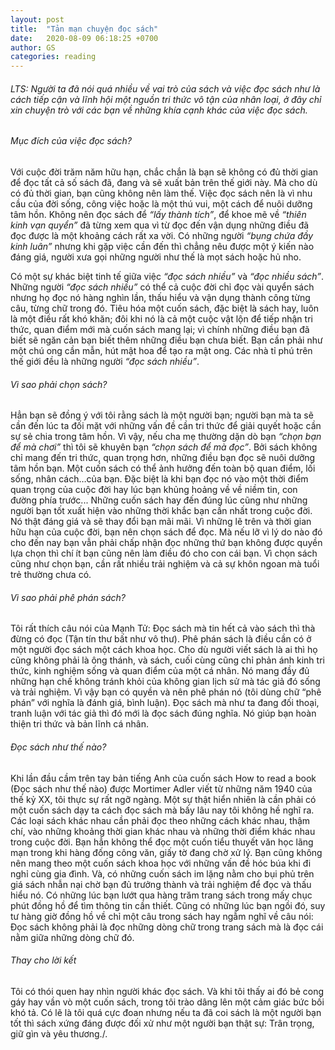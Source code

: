 ```yaml
---
layout: post
title:  "Tản mạn chuyện đọc sách"
date:   2020-08-09 06:18:25 +0700
author: GS
categories: reading
---
```

###### LTS: Người ta đã nói quá nhiều về vai trò của sách và việc đọc sách như là cách tiếp cận và lĩnh hội một nguồn tri thức vô tận của nhân loại, ở đây chỉ xin chuyện trò với các bạn về những khía cạnh khác của việc đọc sách.
###### Mục đích của việc đọc sách?
Với cuộc đời trăm năm hữu hạn, chắc chắn là bạn sẽ không có đủ thời gian để đọc tất cả số sách đã, đang và sẽ xuất bản trên thế giới này. Mà cho dù có đủ thời gian, bạn cũng không nên làm thế. Việc đọc sách nên là vì nhu cầu của đời sống, công việc hoặc là một thú vui, một cách để nuôi dưỡng tâm hồn. Không nên đọc sách để *“lấy thành tích”*, để khoe mẽ về *“thiên kinh vạn quyển”* đã từng xem qua vì từ đọc đến vận dụng những điều đã đọc được là một khoảng cách rất xa vời. Có những người *“bụng chứa đầy kinh luân”* nhưng khi gặp việc cần đến thì chẳng nêu được một ý kiến nào đáng giá, người xưa gọi những người như thế là mọt sách hoặc hủ nho.

Có một sự khác biệt tinh tế giữa việc *“đọc sách nhiều”* và *“đọc nhiều sách”*. Những người *“đọc sách nhiều”* có thể cả cuộc đời chỉ đọc vài quyển sách nhưng họ đọc nó hàng nghìn lần, thấu hiểu và vận dụng thành công từng câu, từng chữ trong đó. Tiêu hóa một cuốn sách, đặc biệt là sách hay, luôn là một điều rất khó khăn; đôi khi nó là cả một cuộc vật lộn để tiếp nhận tri thức, quan điểm mới mà cuốn sách mang lại; vì chính những điều bạn đã biết sẽ ngăn cản bạn biết thêm những điều bạn chưa biết. Bạn cần phải như một chú ong cần mẫn, hút mật hoa để tạo ra mật ong. Các nhà tỉ phú trên thế giới đều là những người *“đọc sách nhiều”*. 

###### Vì sao phải chọn sách?
Hẳn bạn sẽ đồng ý với tôi rằng sách là một người bạn; người bạn mà ta sẽ cần đến lúc ta đối mặt với những vấn đề cần tri thức để giải quyết hoặc cần sự sẻ chia trong tâm hồn. Vì vậy, nếu cha mẹ thường dặn dò bạn *“chọn bạn để mà chơi”* thì tôi sẽ khuyên bạn *“chọn sách để mà đọc”*. Bởi sách không chỉ mang đến tri thức, quan trọng hơn, những điều bạn đọc sẽ nuôi dưỡng tâm hồn bạn. Một cuốn sách có thể ảnh hưởng đến toàn bộ quan điểm, lối sống, nhân cách…của bạn. Đặc biệt là khi bạn đọc nó vào một thời điểm quan trọng của cuộc đời hay lúc bạn khủng hoảng về về niềm tin, con đường phía trước... Những cuốn sách hay đến đúng lúc cũng như những người bạn tốt xuất hiện vào những thời khắc bạn cần nhất trong cuộc đời. Nó thật đáng giá và sẽ thay đổi bạn mãi mãi. Vì những lẽ trên và thời gian hữu hạn của cuộc đời, bạn nên chọn sách để đọc. Mà nếu lỡ vì lý do nào đó cho đến nay bạn vẫn phải chấp nhận đọc những thứ bạn không được quyền lựa chọn thì chí ít bạn cũng nên làm điều đó cho con cái bạn. Vì chọn sách cũng như chọn bạn, cần rất nhiều trải nghiệm và cả sự khôn ngoan mà tuổi trẻ thường chưa có.


###### Vì sao phải phê phán sách?
Tôi rất thích câu nói của Mạnh Tử: Đọc sách mà tin hết cả vào sách thì thà đừng có đọc (Tận tín thư bất như vô thư). Phê phán sách là điều cần có ở một người đọc sách một cách khoa học. Cho dù người viết sách là ai thì họ cũng không phải là ông thánh, và sách, cuối cùng cũng chỉ phản ánh kinh tri thức, kinh nghiệm sống và quan điểm của một cá nhân. Nó mang đầy đủ những hạn chế không tránh khỏi của không gian lịch sử mà tác giả đó sống và trải nghiệm. Vì vậy bạn có quyền và nên phê phán nó (tôi dùng chữ “phê phán” với nghĩa là đánh giá, bình luận). Đọc sách mà như ta đang đối thoại, tranh luận với tác giả thì đó mới là đọc sách đúng nghĩa. Nó giúp bạn hoàn thiện tri thức và bản lĩnh cá nhân.
###### Đọc sách như thế nào?
Khi lần đầu cầm trên tay bản tiếng Anh của cuốn sách How to read a book  (Đọc sách như thế nào) được Mortimer Adler viết từ những năm 1940 của thế kỷ XX, tôi thực sự rất ngỡ ngàng. Một sự thật hiển nhiên là cần phải có một cuốn sách dạy ta cách đọc sách mà bấy lâu nay tôi không hề nghĩ ra. Các loại sách khác nhau cần phải đọc theo những cách khác nhau, thậm chí, vào những khoảng thời gian khác nhau và những thời điểm khác nhau trong cuộc đời. Bạn hẳn không thể đọc một cuốn tiểu thuyết văn học lãng mạn trong khi hàng đống công văn, giấy tờ đang chờ xử lý. Bạn cũng không nên mang theo một cuốn sách khoa học với những vấn đề hóc búa khi đi nghỉ cùng gia đình. Và, có những cuốn sách im lặng nằm cho bụi phủ trên giá sách nhẫn nại chờ bạn đủ trưởng thành và trải nghiệm để đọc và thấu hiểu nó. Có những lúc bạn lướt qua hàng trăm trang sách trong mấy chục phút đồng hồ để tìm thông tin cần thiết. Cũng có những lúc bạn ngồi đó, suy tư hàng giờ đồng hồ về chỉ một câu trong sách hay ngẫm nghĩ về câu nói: Đọc sách không phải là đọc những dòng chữ trong trang sách mà là đọc cái nằm giữa những dòng chữ đó.
###### Thay cho lời kết
Tôi có thói quen hay nhìn người khác đọc sách. Và khi tôi thấy ai đó bẻ cong gáy hay vần vò một cuốn sách, trong tôi trào dâng lên một cảm giác bức bối khó tả. Có lẽ là tôi quá cực đoan nhưng nếu ta đã coi sách là một người bạn tốt thì sách xứng đáng được đối xử như một người bạn thật sự: Trân trọng, giữ gìn và yêu thương./.